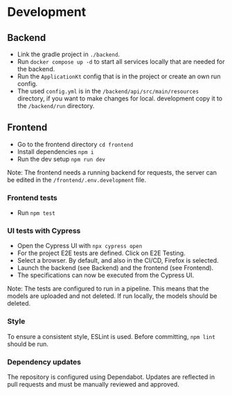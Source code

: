# Development

## Backend

- Link the gradle project in `./backend`.
- Run `docker compose up -d` to start all services locally that are needed for the backend.
- Run the `ApplicationKt` config that is in the project or create an own run config.
- The used `config.yml` is in the `/backend/api/src/main/resources` directory, if you want to make changes for local.
  development copy it to the `/backend/run` directory.

## Frontend

- Go to the frontend directory `cd frontend`
- Install dependencies `npm i`
- Run the dev setup `npm run dev`

Note: The frontend needs a running backend for requests, the server can be edited in the `/frontend/.env.development`
file.

### Frontend tests

- Run `npm test`

### UI tests with Cypress

- Open the Cypress UI with `npx cypress open`
- For the project E2E tests are defined. Click on E2E Testing.
- Select a browser. By default, and also in the CI/CD, Firefox is selected.
- Launch the backend (see Backend) and the frontend (see Frontend).
- The specifications can now be executed from the Cypress UI.

Note: The tests are configured to run in a pipeline. This means that the models are uploaded and not deleted. If run
locally, the models should be deleted.

### Style

To ensure a consistent style, ESLint is used. Before committing, `npm lint` should be run.

### Dependency updates

The repository is configured using Dependabot. Updates are reflected in pull requests and must be manually reviewed and
approved.